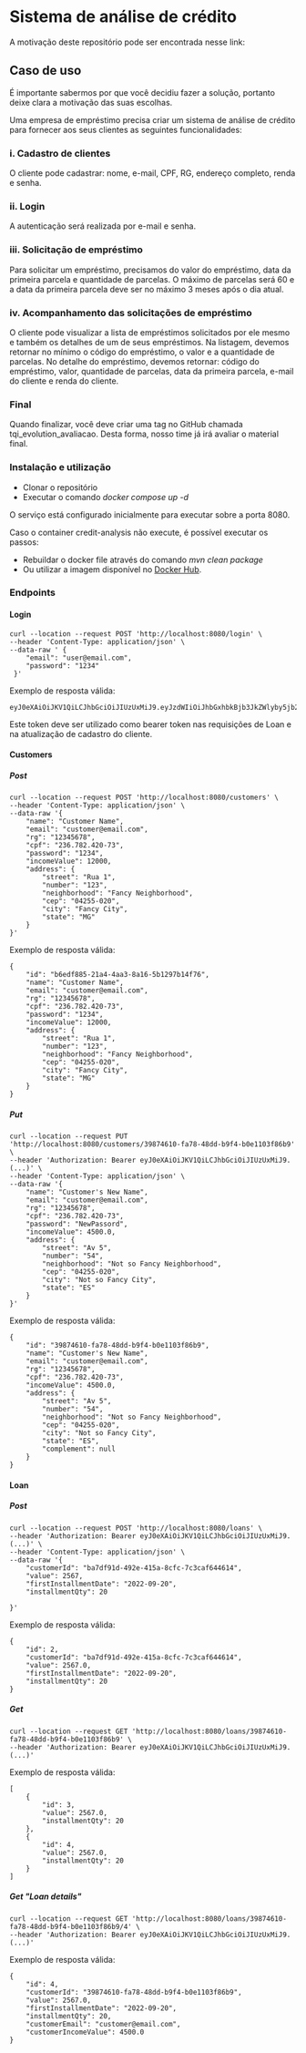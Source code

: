 # Sistema de análise de crédito

A motivação deste repositório pode ser encontrada nesse link: 

## Caso de uso

É importante sabermos por que você decidiu fazer a solução, portanto deixe clara a motivação das suas escolhas. 

Uma empresa de empréstimo precisa criar um sistema de análise de crédito para fornecer aos seus clientes as seguintes funcionalidades:
### i. Cadastro de clientes 

O cliente pode cadastrar: nome, e-mail, CPF, RG, endereço completo, renda e senha.
### ii. Login

A autenticação será realizada por e-mail e senha.
### iii. Solicitação de empréstimo

Para solicitar um empréstimo, precisamos do valor do empréstimo, data da primeira parcela e quantidade de parcelas. 
O máximo de parcelas será 60 e a data da primeira parcela deve ser no máximo 3 meses após o dia atual.

### iv. Acompanhamento das solicitações de empréstimo

O cliente pode visualizar a lista de empréstimos solicitados por ele mesmo e também os detalhes de um de seus empréstimos.
Na listagem, devemos retornar no mínimo o código do empréstimo, o valor e a quantidade de parcelas.
No detalhe do empréstimo, devemos retornar: código do empréstimo, valor, quantidade de parcelas, data da primeira parcela, e-mail do cliente e renda do cliente.

### Final

Quando finalizar, você deve criar uma tag no GitHub chamada tqi_evolution_avaliacao. Desta forma, nosso time já irá avaliar o material final.

### Instalação e utilização

- Clonar o repositório
- Executar o comando _docker compose up -d_

O serviço está configurado inicialmente para executar sobre a porta 8080.

Caso o container credit-analysis não execute, é possível executar os passos:
- Rebuildar o docker file através do comando _mvn clean package_
- Ou utilizar a imagem disponível no [Docker Hub](https://hub.docker.com/repository/docker/allancordeiros/credit-analysis). 

### Endpoints
#### Login
```
curl --location --request POST 'http://localhost:8080/login' \
--header 'Content-Type: application/json' \
--data-raw ' {
    "email": "user@email.com",
    "password": "1234"
 }'
```

Exemplo de resposta válida:

```
eyJ0eXAiOiJKV1QiLCJhbGciOiJIUzUxMiJ9.eyJzdWIiOiJhbGxhbkBjb3JkZWlyby5jb20iLCJleHAiOjE2NTk5NzI0OTR9...
```
Este token deve ser utilizado como bearer token nas requisições de Loan e na atualização de cadastro do cliente.

#### Customers

##### Post
```
curl --location --request POST 'http://localhost:8080/customers' \
--header 'Content-Type: application/json' \
--data-raw '{
    "name": "Customer Name",
    "email": "customer@email.com",
    "rg": "12345678",
    "cpf": "236.782.420-73",
    "password": "1234",
    "incomeValue": 12000,
    "address": {
        "street": "Rua 1",
        "number": "123",
        "neighborhood": "Fancy Neighborhood",
        "cep": "04255-020",
        "city": "Fancy City",
        "state": "MG"
    }
}'
```
Exemplo de resposta válida:

```
{    
    "id": "b6edf885-21a4-4aa3-8a16-5b1297b14f76",
    "name": "Customer Name",
    "email": "customer@email.com",
    "rg": "12345678",
    "cpf": "236.782.420-73",
    "password": "1234",
    "incomeValue": 12000,
    "address": {
        "street": "Rua 1",
        "number": "123",
        "neighborhood": "Fancy Neighborhood",
        "cep": "04255-020",
        "city": "Fancy City",
        "state": "MG"
    }
}
```
##### Put
```
curl --location --request PUT 'http://localhost:8080/customers/39874610-fa78-48dd-b9f4-b0e1103f86b9' \
--header 'Authorization: Bearer eyJ0eXAiOiJKV1QiLCJhbGciOiJIUzUxMiJ9.(...)' \
--header 'Content-Type: application/json' \
--data-raw '{
    "name": "Customer's New Name",
    "email": "customer@email.com",
    "rg": "12345678",
    "cpf": "236.782.420-73",
    "password": "NewPassord",
    "incomeValue": 4500.0,
    "address": {
        "street": "Av 5",
        "number": "54",
        "neighborhood": "Not so Fancy Neighborhood",
        "cep": "04255-020",
        "city": "Not so Fancy City",
        "state": "ES"
    }
}'
```
Exemplo de resposta válida:

```
{
    "id": "39874610-fa78-48dd-b9f4-b0e1103f86b9",
    "name": "Customer's New Name",
    "email": "customer@email.com",
    "rg": "12345678",
    "cpf": "236.782.420-73",
    "incomeValue": 4500.0,
    "address": {
        "street": "Av 5",
        "number": "54",
        "neighborhood": "Not so Fancy Neighborhood",
        "cep": "04255-020",
        "city": "Not so Fancy City",
        "state": "ES",
        "complement": null
    }
}
```

#### Loan

##### Post

```
curl --location --request POST 'http://localhost:8080/loans' \
--header 'Authorization: Bearer eyJ0eXAiOiJKV1QiLCJhbGciOiJIUzUxMiJ9.(...)' \
--header 'Content-Type: application/json' \
--data-raw '{
    "customerId": "ba7df91d-492e-415a-8cfc-7c3caf644614",
    "value": 2567,
    "firstInstallmentDate": "2022-09-20",
    "installmentQty": 20

}'
```
Exemplo de resposta válida:

```
{
    "id": 2,
    "customerId": "ba7df91d-492e-415a-8cfc-7c3caf644614",
    "value": 2567.0,
    "firstInstallmentDate": "2022-09-20",
    "installmentQty": 20
}
```

##### Get
```
curl --location --request GET 'http://localhost:8080/loans/39874610-fa78-48dd-b9f4-b0e1103f86b9' \
--header 'Authorization: Bearer eyJ0eXAiOiJKV1QiLCJhbGciOiJIUzUxMiJ9.(...)'
```

Exemplo de resposta válida: 

```
[
    {
        "id": 3,
        "value": 2567.0,
        "installmentQty": 20
    },
    {
        "id": 4,
        "value": 2567.0,
        "installmentQty": 20
    }
]
```

##### Get "Loan details"

```
curl --location --request GET 'http://localhost:8080/loans/39874610-fa78-48dd-b9f4-b0e1103f86b9/4' \
--header 'Authorization: Bearer eyJ0eXAiOiJKV1QiLCJhbGciOiJIUzUxMiJ9.(...)'
```

Exemplo de resposta válida:

```
{
    "id": 4,
    "customerId": "39874610-fa78-48dd-b9f4-b0e1103f86b9",
    "value": 2567.0,
    "firstInstallmentDate": "2022-09-20",
    "installmentQty": 20,
    "customerEmail": "customer@email.com",
    "customerIncomeValue": 4500.0
}
```